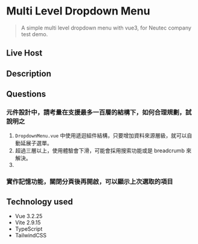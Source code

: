 # Multi Level Dropdown Menu

> A simple multi level dropdown menu with vue3, for Neutec company test demo.

## Live Host

## Description

## Questions

### 元件設計中，請考量在支援最多一百層的結構下，如何合理規劃，試說明之

1. `DropdownMenu.vue` 中使用遞迴組件結構，只要增加資料來源層級，就可以自動延展子選單。
2. 超過三層以上，使用體驗會下滑，可能會採用搜索功能或是 breadcrumb 來解決。
3.

### 實作記憶功能，關閉分頁後再開啟，可以顯示上次選取的項目

## Technology used

- Vue 3.2.25
- Vite 2.9.15
- TypeScript
- TailwindCSS
